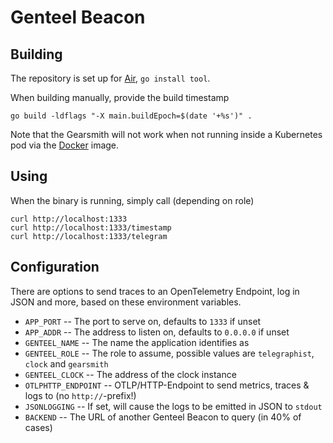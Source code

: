 # Genteel Beacon

## Building

The repository is set up for [Air](https://github.com/air-verse/air), `go install tool`.

When building manually, provide the build timestamp

```shell
go build -ldflags "-X main.buildEpoch=$(date '+%s')" .
```

Note that the Gearsmith will not work when not running inside a Kubernetes pod via the [Docker](https://hub.docker.com/r/schildwaechter/genteelbeacon) image.

## Using

When the binary is running, simply call (depending on role)

```shell
curl http://localhost:1333
curl http://localhost:1333/timestamp
curl http://localhost:1333/telegram
```

## Configuration

There are options to send traces to an OpenTelemetry Endpoint, log in JSON and more, based on these environment variables.

* `APP_PORT` -- The port to serve on, defaults to `1333` if unset
* `APP_ADDR` -- The address to listen on, defaults to `0.0.0.0` if unset
* `GENTEEL_NAME` -- The name the application identifies as
* `GENTEEL_ROLE` -- The role to assume, possible values are `telegraphist`, `clock` and `gearsmith`
* `GENTEEL_CLOCK` -- The address of the clock instance
* `OTLPHTTP_ENDPOINT` -- OTLP/HTTP-Endpoint to send metrics, traces & logs to (no `http://`-prefix!)
* `JSONLOGGING` -- If set, will cause the logs to be emitted in JSON to `stdout`
* `BACKEND` -- The URL of another Genteel Beacon to query (in 40% of cases)
